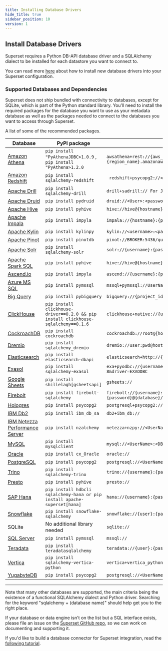 ```yaml
---
title: Installing Database Drivers
hide_title: true
sidebar_position: 10
version: 1
---
```


## Install Database Drivers

Superset requires a Python DB-API database driver and a SQLAlchemy
dialect to be installed for each datastore you want to connect to.

You can read more [here](/docs/databases/docker-add-drivers) about how to
install new database drivers into your Superset configuration.

### Supported Databases and Dependencies

Superset does not ship bundled with connectivity to databases, except for SQLite,
which is part of the Python standard library. You’ll need to install the required packages for the database you want to use as your metadata database as well as the packages needed to connect to the databases you want to access through Superset.

A list of some of the recommended packages.

| Database                                                  | PyPI package                                                                       | Connection String                                                                                           |
| --------------------------------------------------------- | ---------------------------------------------------------------------------------- | ----------------------------------------------------------------------------------------------------------- |
| [Amazon Athena](/docs/databases/athena)                   | `pip install "PyAthenaJDBC>1.0.9` , `pip install "PyAthena>1.2.0`                  | `awsathena+rest://{aws_access_key_id}:{aws_secret_access_key}@athena.{region_name}.amazonaws.com/{ `        |
| [Amazon Redshift](/docs/databases/redshift)               | `pip install sqlalchemy-redshift`                                                  | ` redshift+psycopg2://<userName>:<DBPassword>@<AWS End Point>:5439/<Database Name>`                         |
| [Apache Drill](/docs/databases/drill)                     | `pip install sqlalchemy-drill`                                                     | `drill+sadrill:// For JDBC drill+jdbc://`                                                                   |
| [Apache Druid](/docs/databases/druid)                     | `pip install pydruid`                                                              | `druid://<User>:<password>@<Host>:<Port-default-9088>/druid/v2/sql`                                         |
| [Apache Hive](/docs/databases/hive)                       | `pip install pyhive`                                                               | `hive://hive@{hostname}:{port}/{database}`                                                                  |
| [Apache Impala](/docs/databases/impala)                   | `pip install impyla`                                                               | `impala://{hostname}:{port}/{database}`                                                                     |
| [Apache Kylin](/docs/databases/kylin)                     | `pip install kylinpy`                                                              | `kylin://<username>:<password>@<hostname>:<port>/<project>?<param1>=<value1>&<param2>=<value2>`             |
| [Apache Pinot](/docs/databases/pinot)                     | `pip install pinotdb`                                                              | `pinot://BROKER:5436/query?server=http://CONTROLLER:5983/`                                                  |
| [Apache Solr](/docs/databases/solr)                       | `pip install sqlalchemy-solr`                                                      | `solr://{username}:{password}@{hostname}:{port}/{server_path}/{collection}`                                 |
| [Apache Spark SQL](/docs/databases/spark-sql)             | `pip install pyhive`                                                               | `hive://hive@{hostname}:{port}/{database}`                                                                  |
| [Ascend.io](/docs/databases/ascend)                       | `pip install impyla`                                                               | `ascend://{username}:{password}@{hostname}:{port}/{database}?auth_mechanism=PLAIN;use_ssl=true`             |
| [Azure MS SQL](/docs/databases/sql-server)                | `pip install pymssql`                                                              | `mssql+pymssql://UserName@presetSQL:TestPassword@presetSQL.database.windows.net:1433/TestSchema`            |
| [Big Query](/docs/databases/bigquery)                     | `pip install pybigquery`                                                           | `bigquery://{project_id}`                                                                                   |
| [ClickHouse](/docs/databases/clickhouse)                  | `pip install clickhouse-driver==0.2.0 && pip install clickhouse-sqlalchemy==0.1.6` | `clickhouse+native://{username}:{password}@{hostname}:{port}/{database}`                                    |
| [CockroachDB](/docs/databases/cockroachdb)                | `pip install cockroachdb`                                                          | `cockroachdb://root@{hostname}:{port}/{database}?sslmode=disable`                                           |
| [Dremio](/docs/databases/dremio)                          | `pip install sqlalchemy_dremio`                                                    | `dremio://user:pwd@host:31010/`                                                                             |
| [Elasticsearch](/docs/databases/elasticsearch)            | `pip install elasticsearch-dbapi`                                                  | `elasticsearch+http://{user}:{password}@{host}:9200/`                                                       |
| [Exasol](/docs/databases/exasol)                          | `pip install sqlalchemy-exasol`                                                    | `exa+pyodbc://{username}:{password}@{hostname}:{port}/my_schema?CONNECTIONLCALL=en_US.UTF-8&driver=EXAODBC` |
| [Google Sheets](/docs/databases/google-sheets)            | `pip install shillelagh[gsheetsapi]`                                               | `gsheets://`                                                                                                |
| [Firebolt](/docs/databases/firebolt)                      | `pip install firebolt-sqlalchemy`                                                  | `firebolt://{username}:{password}@{database} or firebolt://{username}:{password}@{database}/{engine_name}`  |
| [Hologres](/docs/databases/hologres)                      | `pip install psycopg2`                                                             | `postgresql+psycopg2://<UserName>:<DBPassword>@<Database Host>/<Database Name>`                             |
| [IBM Db2](/docs/databases/ibm-db2)                        | `pip install ibm_db_sa`                                                            | `db2+ibm_db://`                                                                                             |
| [IBM Netezza Performance Server](/docs/databases/netezza) | `pip install nzalchemy`                                                            | `netezza+nzpy://<UserName>:<DBPassword>@<Database Host>/<Database Name>`                                    |
| [MySQL](/docs/databases/mysql)                            | `pip install mysqlclient`                                                          | `mysql://<UserName>:<DBPassword>@<Database Host>/<Database Name>`                                           |
| [Oracle](/docs/databases/oracle)                          | `pip install cx_Oracle`                                                            | `oracle://`                                                                                                 |
| [PostgreSQL](/docs/databases/postgres)                    | `pip install psycopg2`                                                             | `postgresql://<UserName>:<DBPassword>@<Database Host>/<Database Name>`                                      |
| [Trino](/docs/databases/trino)                            | `pip install sqlalchemy-trino`                                                     | `trino://{username}:{password}@{hostname}:{port}/{catalog}`                                                 |
| [Presto](/docs/databases/presto)                          | `pip install pyhive`                                                               | `presto://`                                                                                                 |
| [SAP Hana](/docs/databases/hana)                          | `pip install hdbcli sqlalchemy-hana or pip install apache-superset[hana]`          | `hana://{username}:{password}@{host}:{port}`                                                                |
| [Snowflake](/docs/databases/snowflake)                    | `pip install snowflake-sqlalchemy`                                                 | `snowflake://{user}:{password}@{account}.{region}/{database}?role={role}&warehouse={warehouse}`             |
| SQLite                                                    | No additional library needed                                                       | `sqlite://`                                                                                                 |
| [SQL Server](/docs/databases/sql-server)                  | `pip install pymssql`                                                              | `mssql://`                                                                                                  |
| [Teradata](/docs/databases/teradata)                      | `pip install teradatasqlalchemy `                                                  | `teradata://{user}:{password}@{host}`                                                                       |
| [Vertica](/docs/databases/vertica)                        | `pip install sqlalchemy-vertica-python`                                            | `vertica+vertica_python://<UserName>:<DBPassword>@<Database Host>/<Database Name>`                          |
| [YugabyteDB](/docs/databases/yugabytedb)                      | `pip install psycopg2`                                                             | `postgresql://<UserName>:<DBPassword>@<Database Host>/<Database Name>`                                      |

---

Note that many other databases are supported, the main criteria being the existence of a functional
SQLAlchemy dialect and Python driver. Searching for the keyword "sqlalchemy + (database name)"
should help get you to the right place.

If your database or data engine isn't on the list but a SQL interface
exists, please file an issue on the
[Superset GitHub repo](https://github.com/apache/superset/issues), so we can work on documenting and
supporting it.

If you'd like to build a database connector for Superset integration,
read the [following tutorial](https://preset.io/blog/building-database-connector/).
